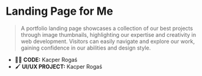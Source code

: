 # Landing Page for Me

> A portfolio landing page showcases a collection of our best projects through image thumbnails, highlighting our expertise and creativity in web development. Visitors can easily navigate and explore our work, gaining confidence in our abilities and design style.


* 👨‍💻 **CODE:** Kacper Rogaś
* 🖌 **UI/UX PROJECT:** Kacper Rogaś
